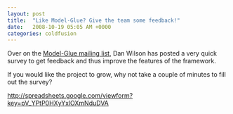 ```yaml
---
layout: post
title:  "Like Model-Glue? Give the team some feedback!"
date:   2008-10-19 05:05 AM +0000
categories: coldfusion
---
```

<p>Over on the <a title="model-glue |
  Google Groups" href="http://groups.google.com/group/model-glue?hl=en">Model-Glue mailing list</a>, Dan Wilson has posted a very quick survey to get feedback and thus improve the features of the framework.</p>
<p>
If you would like the project to grow, why not take a couple of minutes to fill out the survey?
</p>
<p>
<a title="Model-Glue needs your input!" href="http://spreadsheets.google.com/viewform?key=pV_YPtP0HXyYxlOXmNduDVA">http://spreadsheets.google.com/viewform?key=pV_YPtP0HXyYxlOXmNduDVA</a></p>